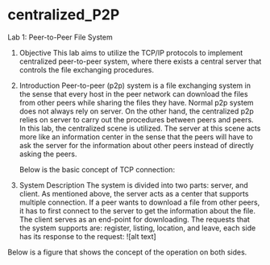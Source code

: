 # centralized_P2P
Lab 1: Peer-to-Peer File System
1. Objective
	This lab aims to utilize the TCP/IP protocols to implement centralized peer-to-peer system, where there exists a central server that controls the file exchanging procedures.
	
2. Introduction
	Peer-to-peer (p2p) system is a file exchanging system in the sense that every host in the peer network can download the files from other peers while sharing the files they have. Normal p2p system does not always rely on server. On the other hand, the centralized p2p relies on server to carry out the procedures between peers and peers. In this lab, the centralized scene is utilized. The server at this scene acts more like an information center in the sense that the peers will have to ask the server for the information about other peers instead of directly asking the peers. 
	
	Below is the basic concept of TCP connection:
3. System Description 
	The system is divided into two parts: server, and client. As mentioned above, the server acts as a center that supports multiple connection. If a peer wants to download a file from other peers, it has to first connect to the server to get the information about the file. The client serves as an end-point for downloading. 
	The requests that the system supports are: register, listing, location, and leave, each side has its response to the request:
![alt text]

















Below is a figure that shows the concept of the operation on both sides.


